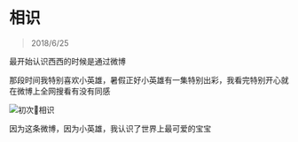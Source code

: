 # 相识

> 2018/6/25

最开始认识西西的时候是通过微博

那段时间我特别喜欢小英雄，暑假正好小英雄有一集特别出彩，我看完特别开心就在微博上全网搜看有没有同感

![初次相识](./static/img/firstKnown.png)

因为这条微博，因为小英雄，我认识了世界上最可爱的宝宝